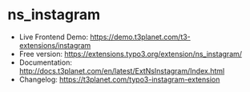 # ns_instagram

- Live Frontend Demo: https://demo.t3planet.com/t3-extensions/instagram
- Free version: https://extensions.typo3.org/extension/ns_instagram/
- Documentation: http://docs.t3planet.com/en/latest/ExtNsInstagram/Index.html
- Changelog: https://t3planet.com/typo3-instagram-extension
